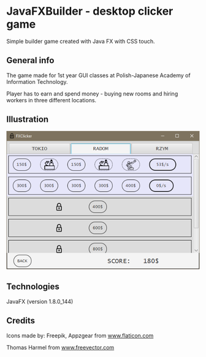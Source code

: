 # JavaFXBuilder - desktop clicker game

Simple builder game created with Java FX with CSS touch.

## General info

The game made for 1st year GUI classes at Polish-Japanese Academy of Information Technology.

Player has to earn and spend money - buying new rooms and hiring workers in three different locations.

## Illustration

![game screen](./illustration.png)

## Technologies

JavaFX (version 1.8.0_144)

## Credits

Icons made by: Freepik, Appzgear from www.flaticon.com 

Thomas Harmel from www.freevector.com








 